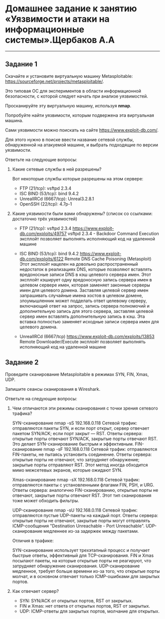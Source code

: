 # Домашнее задание к занятию «Уязвимости и атаки на информационные системы».Щербаков А.А

------

## Задание 1

Скачайте и установите виртуальную машину Metasploitable: <https://sourceforge.net/projects/metasploitable/>.

Это типовая ОС для экспериментов в области информационной безопасности, с которой следует начать при анализе уязвимостей.

Просканируйте эту виртуальную машину, используя **nmap**.

Попробуйте найти уязвимости, которым подвержена эта виртуальная машина.

Сами уязвимости можно поискать на сайте <https://www.exploit-db.com/>.

Для этого нужно в поиске ввести название сетевой службы, обнаруженной на атакуемой машине, и выбрать подходящие по версии уязвимости.

Ответьте на следующие вопросы:

1. Какие сетевые службы в ней разрешены?

   Вот некоторые службы которые разрешены на этом сервере:
   - FTP (21/tcp): vsftpd 2.3.4
   - ISC BIND (53/tcp): bind 9.4.2
   - UnrealIRCd (6667/tcp): Unreal3.2.8.1
   - OpenSSH (22/tcp): 4.7p-1

2. Какие уязвимости были вами обнаружены? (список со ссылками: достаточно трёх уязвимостей)
  
   - FTP (21/tcp): vsftpd 2.3.4
   <https://www.exploit-db.com/exploits/49757> vsftpd 2.3.4 - Backdoor Command Execution
   эксплойт позволяет выполнять исполняющий код на удаленной машине

   - ISC BIND (53/tcp): bind 9.4.2
   <https://www.exploit-db.com/exploits/6122> Remote DNS Cache Poisoning (Metasploit)
   Этот эксплойт нацелен на довольно распространенный недостаток в реализациях DNS, которые позволяют вставлять вредоносные записи DNS в кэш целевого сервера имен. Этот эксплойт кэширует одну вредоносную запись сервера имен в целевом сервере имен, которая заменяет законные серверы имен для целевого домена. Заставляя целевой сервер имен запрашивать случайные имена хостов в целевом домене, злоумышленник может подделать ответ целевому серверу, включающий ответ на запрос, запись сервера полномочий и дополнительную запись для этого сервера, заставляя целевой сервер имен вставлять дополнительную запись в кэш. Эта вставка полностью заменяет исходные записи сервера имен для целевого домена.

   - UnrealIRCd (6667/tcp)
   <https://www.exploit-db.com/exploits/13853> Remote Downloader/Execute
   эксплойт позволяет выполнять исполняющий код на удаленной машине

## Задание 2

Проведите сканирование Metasploitable в режимах SYN, FIN, Xmas, UDP.

Запишите сеансы сканирования в Wireshark.

Ответьте на следующие вопросы:

1. Чем отличаются эти режимы сканирования с точки зрения сетевого трафика?

   SYN-сканирование
   nmap -sS 192.168.0.118
   Сетевой трафик: отправляются пакеты SYN, и если порт открыт, сервер отвечает пакетом SYN/ACK; если порт закрыт — RST.
   Ответы сервера: открытые порты отвечают SYN/ACK, закрытые порты отвечают RST. Это делает SYN-сканирование быстрым и эффективным.
   FIN-сканирование
   nmap -sF 192.168.0.118
   Сетевой трафик: отправляются FIN-пакеты, не пытаясь установить соединение.
   Ответы сервера: открытые порты не отвечают, что затрудняет обнаружение; закрытые порты отправляют RST. Этот метод иногда обходится мимо межсетевых экранов, которые ожидают SYN.

   Xmas-сканирование
   nmap -sX 192.168.0.118
   Сетевой трафик: отправляются пакеты с установленными флагами FIN, PSH, и URG.
   Ответы сервера: аналогично FIN-сканированию, открытые порты не отвечают, закрытые порты отвечают RST. Этот тип сканирования тоже может обходить фильтры.

   UDP-сканирование
   nmap -sU 192.168.0.118
   Сетевой трафик: отправляются пустые UDP-пакеты на каждый порт.
   Ответы сервера: открытые порты не отвечают, закрытые порты могут отправлять ICMP-сообщения "Destination Unreachable - Port Unreachable". UDP-сканирование медленнее из-за задержек между пакетами.

   Отличия в трафике:

   SYN-сканирование использует трехэтапный процесс и получает быстрые ответы, эффективный для TCP-сканирования.
   FIN и Xmas посылают пакеты, на которые открытые порты не реагируют, что затрудняет обнаружение сканирования.
   UDP-сканирование медленное, требует больше времени из-за того, что открытые порты молчат, и в основном отвечает только ICMP-ошибками для закрытых портов.

2. Как отвечает сервер?

   - SYN: SYN/ACK от открытых портов, RST от закрытых.
   - FIN и Xmas: нет ответа от открытых портов, RST от закрытых.
   - UDP: ICMP-ответы для закрытых портов, молчание для открытых.

